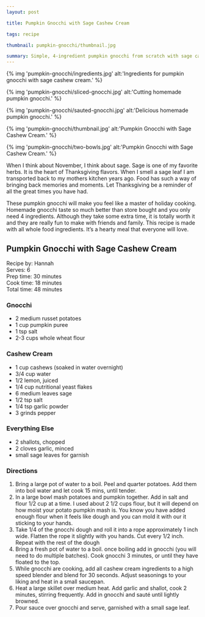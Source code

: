 ```yaml
---
layout: post

title: Pumpkin Gnocchi with Sage Cashew Cream

tags: recipe

thumbnail: pumpkin-gnocchi/thumbnail.jpg

summary: Simple, 4-ingredient pumpkin gnocchi from scratch with sage cashew cream sauce.
---
```


{% img 'pumpkin-gnocchi/ingredients.jpg' alt:'Ingredients for pumpkin gnocchi with sage cashew cream.' %}

{% img 'pumpkin-gnocchi/sliced-gnocchi.jpg' alt:'Cutting homemade pumpkin gnocchi.' %}

{% img 'pumpkin-gnocchi/sauted-gnocchi.jpg' alt:'Delicious homemade pumpkin gnocchi.' %}

{% img 'pumpkin-gnocchi/thumbnail.jpg' alt:'Pumpkin Gnocchi with Sage Cashew Cream.' %}

{% img 'pumpkin-gnocchi/two-bowls.jpg' alt:'Pumpkin Gnocchi with Sage Cashew Cream.' %}

When I think about November, I think about sage. Sage is one of my favorite herbs. It is the heart of Thanksgiving flavors. When I smell a sage leaf I am transported back to my mothers kitchen years ago. Food has such a way of bringing back memories and moments. Let Thanksgiving be a reminder of all the great times you have had.

These pumpkin gnocchi will make you feel like a master of holiday cooking. Homemade gnocchi taste so much better than store bought and you only need 4 ingredients. Although they take some extra time, it is totally worth it and they are really fun to make with friends and family. This recipe is made with all whole food ingredients. It’s a hearty meal that everyone will love.

## Pumpkin Gnocchi with Sage Cashew Cream

Recipe by: Hannah<br>
Serves: 6<br>
Prep time: 30 minutes<br>
Cook time: 18 minutes<br>
Total time: 48 minutes

### Gnocchi

* 2 medium russet potatoes
* 1 cup pumpkin puree
* 1 tsp salt
* 2-3 cups whole wheat flour

### Cashew Cream

* 1 cup cashews (soaked in water overnight)
* 3/4 cup water
* 1/2 lemon, juiced
* 1/4 cup nutritional yeast flakes
* 6 medium leaves sage
* 1/2 tsp salt
* 1/4 tsp garlic powder
* 3 grinds pepper

### Everything Else

* 2 shallots, chopped
* 2 cloves garlic, minced
* small sage leaves for garnish

### Directions

1. Bring a large pot of water to a boil. Peel and quarter potatoes. Add them into boil water and let cook 15 mins, until tender.
2. In a large bowl mash potatoes and pumpkin together. Add in salt and flour 1/2 cup at a time. I used about 2 1/2 cups flour, but it will depend on how moist your potato pumpkin mash is. You know you have added enough flour when it feels like dough and you can mold it with our it sticking to your hands.
3. Take 1/4 of the gnocchi dough and roll it into a rope approximately 1 inch wide. Flatten the rope it slightly with you hands. Cut every 1/2 inch. Repeat with the rest of the dough
4. Bring a fresh pot of water to a boil. once boiling add in gnocchi (you will need to do multiple batches). Cook gnocchi 3 minutes, or until they have floated to the top.
5. While gnocchi are cooking, add all cashew cream ingredients to a high speed blender and blend for 30 seconds. Adjust seasonings to your liking and heat in a small saucepan.
6. Heat a large skillet over medium heat. Add garlic and shallot, cook 2 minutes, stirring frequently. Add in gnocchi and sauté until lightly browned.
7. Pour sauce over gnocchi and serve, garnished with a small sage leaf.
